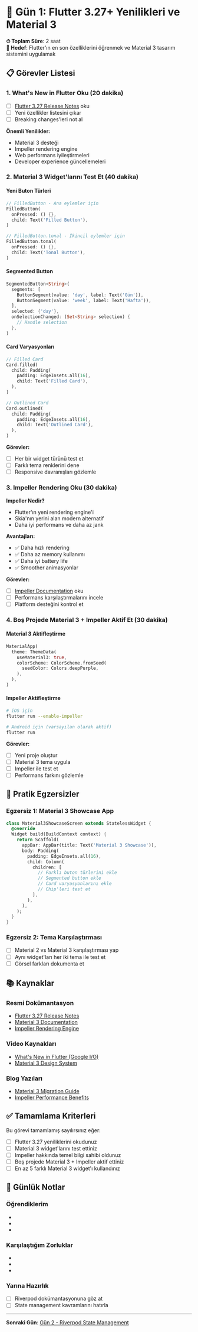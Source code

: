 # 📱 Gün 1: Flutter 3.27+ Yenilikleri ve Material 3

**⏱ Toplam Süre**: 2 saat  
**🎯 Hedef**: Flutter'ın en son özelliklerini öğrenmek ve Material 3 tasarım sistemini uygulamak

## 📋 Görevler Listesi

### 1. What's New in Flutter Oku (20 dakika)
- [ ] [Flutter 3.27 Release Notes](https://docs.flutter.dev/release/release-notes) oku
- [ ] Yeni özellikler listesini çıkar
- [ ] Breaking changes'leri not al

**Önemli Yenilikler:**
- Material 3 desteği
- Impeller rendering engine
- Web performans iyileştirmeleri
- Developer experience güncellemeleri

### 2. Material 3 Widget'larını Test Et (40 dakika)

#### Yeni Buton Türleri
```dart
// FilledButton - Ana eylemler için
FilledButton(
  onPressed: () {},
  child: Text('Filled Button'),
)

// FilledButton.tonal - İkincil eylemler için
FilledButton.tonal(
  onPressed: () {},
  child: Text('Tonal Button'),
)
```

#### Segmented Button
```dart
SegmentedButton<String>(
  segments: [
    ButtonSegment(value: 'day', label: Text('Gün')),
    ButtonSegment(value: 'week', label: Text('Hafta')),
  ],
  selected: {'day'},
  onSelectionChanged: (Set<String> selection) {
    // Handle selection
  },
)
```

#### Card Varyasyonları
```dart
// Filled Card
Card.filled(
  child: Padding(
    padding: EdgeInsets.all(16),
    child: Text('Filled Card'),
  ),
)

// Outlined Card
Card.outlined(
  child: Padding(
    padding: EdgeInsets.all(16),
    child: Text('Outlined Card'),
  ),
)
```

**Görevler:**
- [ ] Her bir widget türünü test et
- [ ] Farklı tema renklerini dene
- [ ] Responsive davranışları gözlemle

### 3. Impeller Rendering Oku (30 dakika)

**Impeller Nedir?**
- Flutter'ın yeni rendering engine'i
- Skia'nın yerini alan modern alternatif
- Daha iyi performans ve daha az jank

**Avantajları:**
- ✅ Daha hızlı rendering
- ✅ Daha az memory kullanımı
- ✅ Daha iyi battery life
- ✅ Smoother animasyonlar

**Görevler:**
- [ ] [Impeller Documentation](https://docs.flutter.dev/perf/impeller) oku
- [ ] Performans karşılaştırmalarını incele
- [ ] Platform desteğini kontrol et

### 4. Boş Projede Material 3 + Impeller Aktif Et (30 dakika)

#### Material 3 Aktifleştirme
```dart
MaterialApp(
  theme: ThemeData(
    useMaterial3: true,
    colorScheme: ColorScheme.fromSeed(
      seedColor: Colors.deepPurple,
    ),
  ),
)
```

#### Impeller Aktifleştirme
```bash
# iOS için
flutter run --enable-impeller

# Android için (varsayılan olarak aktif)
flutter run
```

**Görevler:**
- [ ] Yeni proje oluştur
- [ ] Material 3 tema uygula
- [ ] Impeller ile test et
- [ ] Performans farkını gözlemle

## 🎨 Pratik Egzersizler

### Egzersiz 1: Material 3 Showcase App
```dart
class Material3ShowcaseScreen extends StatelessWidget {
  @override
  Widget build(BuildContext context) {
    return Scaffold(
      appBar: AppBar(title: Text('Material 3 Showcase')),
      body: Padding(
        padding: EdgeInsets.all(16),
        child: Column(
          children: [
            // Farklı buton türlerini ekle
            // Segmented button ekle
            // Card varyasyonlarını ekle
            // Chip'leri test et
          ],
        ),
      ),
    );
  }
}
```

### Egzersiz 2: Tema Karşılaştırması
- [ ] Material 2 vs Material 3 karşılaştırması yap
- [ ] Aynı widget'ları her iki tema ile test et
- [ ] Görsel farkları dokumenta et

## 📚 Kaynaklar

### Resmi Dokümantasyon
- [Flutter 3.27 Release Notes](https://docs.flutter.dev/release/release-notes)
- [Material 3 Documentation](https://docs.flutter.dev/ui/design/material)
- [Impeller Rendering Engine](https://docs.flutter.dev/perf/impeller)

### Video Kaynakları
- [What's New in Flutter (Google I/O)](https://www.youtube.com/watch?v=example)
- [Material 3 Design System](https://www.youtube.com/watch?v=example)

### Blog Yazıları
- [Material 3 Migration Guide](https://material.io/blog/material-3-flutter)
- [Impeller Performance Benefits](https://medium.com/flutter/example)

## ✅ Tamamlama Kriterleri

Bu görevi tamamlamış sayılırsınız eğer:

- [ ] Flutter 3.27 yeniliklerini okudunuz
- [ ] Material 3 widget'larını test ettiniz
- [ ] Impeller hakkında temel bilgi sahibi oldunuz
- [ ] Boş projede Material 3 + Impeller aktif ettiniz
- [ ] En az 5 farklı Material 3 widget'ı kullandınız

## 📝 Günlük Notlar

### Öğrendiklerim
- 
- 
- 

### Karşılaştığım Zorluklar
- 
- 
- 

### Yarına Hazırlık
- [ ] Riverpod dokümantasyonuna göz at
- [ ] State management kavramlarını hatırla

---

**Sonraki Gün**: [Gün 2 - Riverpod State Management](../day2_riverpod_state/) 